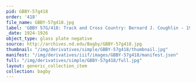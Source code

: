```yaml
---
pid: GBBY-57g418
order: '418'
file_name: GBBY-57g418.jpg
label: 'GBBY 57G/418: Track and Cross Country: Bernard J. Coughlin - 1924-1926'
_date: 1924-1926
object_type: glass plate negative
source: http://archives.nd.edu/Bagby/GBBY-57g418.jpg
thumbnail: "/img/derivatives/simple/GBBY-57g418/thumbnail.jpg"
manifest: "/img/derivatives/iiif/images/GBBY-57g418/manifest.json"
full: "/img/derivatives/simple/GBBY-57g418/full.jpg"
layout: generic_collection_item
collection: bagby
---
```

